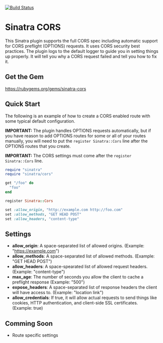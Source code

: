[![Build Status](https://travis-ci.org/jdesrosiers/sinatra-cors.svg?branch=master)](https://travis-ci.org/jdesrosiers/sinatra-cors)

Sinatra CORS
============
This Sinatra plugin supports the full CORS spec including automatic support for CORS preflight (OPTIONS) requests.  It uses CORS security best practices.  The plugin logs to the default logger to guide you in setting things up properly.  It will tell you why a CORS request failed and tell you how to fix it.

Get the Gem
-----------
https://rubygems.org/gems/sinatra-cors

Quick Start
-----------
The following is an example of how to create a CORS enabled route with some typical default configuration.

**IMPORTANT:** The plugin handles OPTIONS requests automatically, but if you have reason to add OPTIONS routes for some or all of your routes manually, you will need to put the `register Sinatra::Cors` line after the OPTIONS routes that you create.

**IMPORTANT:** The CORS settings must come after the `register Sinatra::Cors` line.

```ruby
require "sinatra"
require "sinatra/cors"

get "/foo" do
  "foo"
end

register Sinatra::Cors

set :allow_origin, "http://example.com http://foo.com"
set :allow_methods, "GET HEAD POST"
set :allow_headers, "content-type"
```

Settings
--------
* **allow_origin**: A space-separated list of allowed origins. (Example: "https://example.com")
* **allow_methods**: A space-separated list of allowed methods. (Example: "GET HEAD POST")
* **allow_headers**: A space-spearated list of allowed request headers. (Example: "content-type")
* **max_age**: The number of seconds you allow the client to cache a preflight response (Example: "500")
* **expose_headers**: A space-separated list of response headers the client will have access to. (Example: "location link")
* **allow_credentials**: If true, it will allow actual requests to send things like cookies, HTTP authentication, and client-side SSL certificates. (Example: true)

Comming Soon
------------
* Route specific settings

